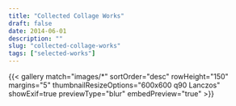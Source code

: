 ```yaml
---
title: "Collected Collage Works"
draft: false
date: 2014-06-01
description: ""
slug: "collected-collage-works"
tags: ["selected-works"]
---
```


{{< gallery match="images/*" sortOrder="desc" rowHeight="150" margins="5" thumbnailResizeOptions="600x600 q90 Lanczos" showExif=true previewType="blur" embedPreview="true" >}}